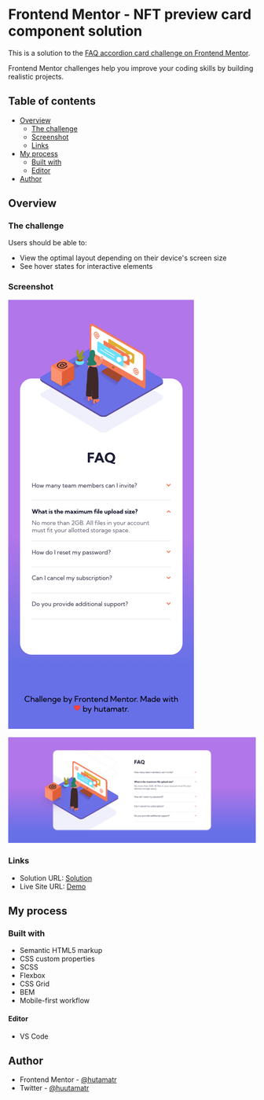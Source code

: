 # Frontend Mentor - NFT preview card component solution

This is a solution to the [FAQ accordion card challenge on Frontend Mentor](https://www.frontendmentor.io/challenges/faq-accordion-card-XlyjD0Oam).

Frontend Mentor challenges help you improve your coding skills by building realistic projects.

## Table of contents

- [Overview](#overview)
  - [The challenge](#the-challenge)
  - [Screenshot](#screenshot)
  - [Links](#links)
- [My process](#my-process)
  - [Built with](#built-with)
  - [Editor](#editor)
- [Author](#author)

## Overview

### The challenge

Users should be able to:

- View the optimal layout depending on their device's screen size
- See hover states for interactive elements

### Screenshot

![ScreenShot 1](https://github.com/hutamatr/faq-accordion-card-main/blob/master/images/mobile.png)

![ScreenShot 2](https://github.com/hutamatr/faq-accordion-card-main/blob/master/images/dekstop.png)

### Links

- Solution URL: [Solution](https://www.frontendmentor.io/solutions/)
- Live Site URL: [Demo](https://hutamatr.github.io/faq-accordion-card-main/)

## My process

### Built with

- Semantic HTML5 markup
- CSS custom properties
- SCSS
- Flexbox
- CSS Grid
- BEM
- Mobile-first workflow

#### Editor

- VS Code

## Author

- Frontend Mentor - [@hutamatr](https://www.frontendmentor.io/profile/hutamatr)
- Twitter - [@huutamatr](https://twitter.com/huutamatr)
